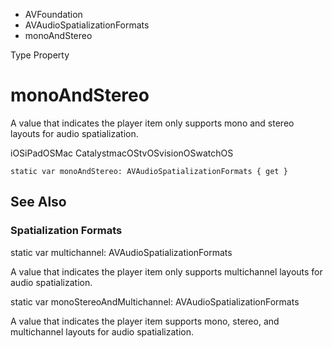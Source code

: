 

- AVFoundation
- AVAudioSpatializationFormats
-  monoAndStereo 

Type Property

# monoAndStereo

A value that indicates the player item only supports mono and stereo layouts for audio spatialization.

iOSiPadOSMac CatalystmacOStvOSvisionOSwatchOS

``` source
static var monoAndStereo: AVAudioSpatializationFormats { get }
```

## See Also

### Spatialization Formats

static var multichannel: AVAudioSpatializationFormats

A value that indicates the player item only supports multichannel layouts for audio spatialization.

static var monoStereoAndMultichannel: AVAudioSpatializationFormats

A value that indicates the player item supports mono, stereo, and multichannel layouts for audio spatialization.

